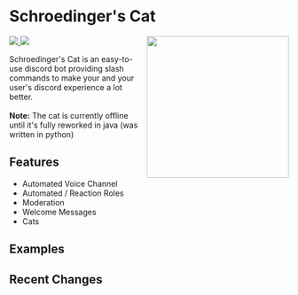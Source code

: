 # Schroedinger's Cat

<img align="right" src="https://user-images.githubusercontent.com/88390464/192118947-6e713788-9a1d-443d-b8ba-7d59f4dd4165.png" height="256" width="256">

<div>
   <a href="https://top.gg/bot/872475386620026971">
      <img src="https://top.gg/api/widget/servers/872475386620026971.svg">
   </a>
   <a href="https://www.discord.gg/XUqU4MpFFF">
      <img src="https://discordapp.com/api/guilds/872891293733388320/widget.png">
   </a>
</div>


Schroedinger's Cat is an easy-to-use discord bot providing slash commands to make your and your user's discord experience a lot better. <br><br>
**Note:** The cat is currently offline until it's fully reworked in java (was written in python)

<!-- FEATURES-->
## Features

   - Automated Voice Channel
   - Automated / Reaction Roles
   - Moderation
   - Welcome Messages
   - Cats
  
## Examples


## Recent Changes


